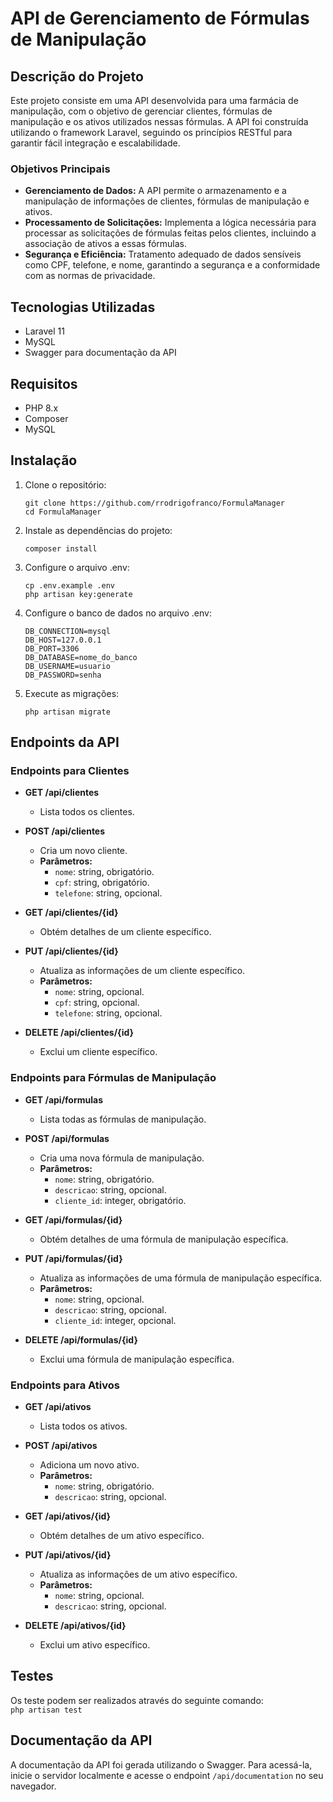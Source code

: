 # API de Gerenciamento de Fórmulas de Manipulação

## Descrição do Projeto

Este projeto consiste em uma API desenvolvida para uma farmácia de manipulação, com o objetivo de gerenciar clientes, fórmulas de manipulação e os ativos utilizados nessas fórmulas. A API foi construída utilizando o framework Laravel, seguindo os princípios RESTful para garantir fácil integração e escalabilidade.

### Objetivos Principais

- **Gerenciamento de Dados:** A API permite o armazenamento e a manipulação de informações de clientes, fórmulas de manipulação e ativos.
- **Processamento de Solicitações:** Implementa a lógica necessária para processar as solicitações de fórmulas feitas pelos clientes, incluindo a associação de ativos a essas fórmulas.
- **Segurança e Eficiência:** Tratamento adequado de dados sensíveis como CPF, telefone, e nome, garantindo a segurança e a conformidade com as normas de privacidade.

## Tecnologias Utilizadas

- Laravel 11
- MySQL
- Swagger para documentação da API

## Requisitos

- PHP 8.x
- Composer
- MySQL

## Instalação

1. Clone o repositório:
   
   ```git clone https://github.com/rrodrigofranco/FormulaManager ```<br />
   ```cd FormulaManager ```

2. Instale as dependências do projeto:

    ```composer install```

3. Configure o arquivo .env:

    ```cp .env.example .env```<br />
    ```php artisan key:generate```

4. Configure o banco de dados no arquivo .env:

    ```DB_CONNECTION=mysql```<br />
    ```DB_HOST=127.0.0.1```<br />
    ```DB_PORT=3306```<br />
    ```DB_DATABASE=nome_do_banco```<br />
    ```DB_USERNAME=usuario```<br />
    ```DB_PASSWORD=senha```<br />

5. Execute as migrações:

    ```php artisan migrate```

## Endpoints da API

### Endpoints para Clientes

- **GET /api/clientes**
  - Lista todos os clientes.

- **POST /api/clientes**
  - Cria um novo cliente.
  - **Parâmetros:**
    - `nome`: string, obrigatório.
    - `cpf`: string, obrigatório.
    - `telefone`: string, opcional.

- **GET /api/clientes/{id}**
  - Obtém detalhes de um cliente específico.

- **PUT /api/clientes/{id}**
  - Atualiza as informações de um cliente específico.
  - **Parâmetros:**
    - `nome`: string, opcional.
    - `cpf`: string, opcional.
    - `telefone`: string, opcional.

- **DELETE /api/clientes/{id}**
  - Exclui um cliente específico.

### Endpoints para Fórmulas de Manipulação

- **GET /api/formulas**
  - Lista todas as fórmulas de manipulação.

- **POST /api/formulas**
  - Cria uma nova fórmula de manipulação.
  - **Parâmetros:**
    - `nome`: string, obrigatório.
    - `descricao`: string, opcional.
    - `cliente_id`: integer, obrigatório.

- **GET /api/formulas/{id}**
  - Obtém detalhes de uma fórmula de manipulação específica.

- **PUT /api/formulas/{id}**
  - Atualiza as informações de uma fórmula de manipulação específica.
  - **Parâmetros:**
    - `nome`: string, opcional.
    - `descricao`: string, opcional.
    - `cliente_id`: integer, opcional.

- **DELETE /api/formulas/{id}**
  - Exclui uma fórmula de manipulação específica.

### Endpoints para Ativos

- **GET /api/ativos**
  - Lista todos os ativos.

- **POST /api/ativos**
  - Adiciona um novo ativo.
  - **Parâmetros:**
    - `nome`: string, obrigatório.
    - `descricao`: string, opcional.

- **GET /api/ativos/{id}**
  - Obtém detalhes de um ativo específico.

- **PUT /api/ativos/{id}**
  - Atualiza as informações de um ativo específico.
  - **Parâmetros:**
    - `nome`: string, opcional.
    - `descricao`: string, opcional.

- **DELETE /api/ativos/{id}**
  - Exclui um ativo específico.

## Testes

Os teste podem ser realizados através do seguinte comando: <br />
``` php artisan test ```

## Documentação da API

A documentação da API foi gerada utilizando o Swagger. Para acessá-la, inicie o servidor localmente e acesse  o endpoint `/api/documentation` no seu navegador.

